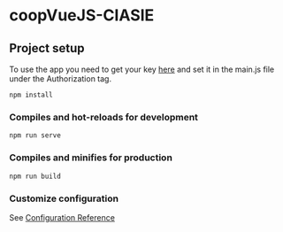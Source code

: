 # coopVueJS-CIASIE

## Project setup

To use the app you need to get your key [here](https://allweb.fun/coop/key.php) and set it in the main.js file under the Authorization tag.

```
npm install
```

### Compiles and hot-reloads for development
```
npm run serve
```

### Compiles and minifies for production
```
npm run build
```


### Customize configuration
See [Configuration Reference](https://cli.vuejs.org/config/)